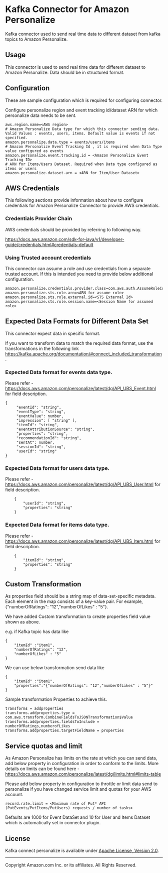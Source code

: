 # Kafka Connector for Amazon Personalize

Kafka connector used to send real time data to different dataset from kafka topics to Amazon Personalize.

## Usage

This connector is used to send real time data for different dataset to Amazon Personalize. Data should be in structured format.

## Configuration

These are sample configuration which is required for configuring connector.

Configure personalize region and event tracking id/dataset ARN for which personalize data needs to be sent.

    aws.region.name=<AWS region>
    # Amazon Personalize Data type for which this connector sending data. Valid Values : events, users, items. Default value is events if not specified.
    amazon.personalize.data.type = events/users/items
    # Amazon Personalize Event Tracking Id , it is required when Data Type value configured as events
    amazon.personalize.event.tracking.id = <Amazon Personalize Event Tracking ID>
    # ARN for Items/Users Dataset. Required when Data type configured as items or users
    amazon.personalize.dataset.arn = <ARN for Item/User Dataset>

## AWS Credentials

This following sections provide information about how to configure credentials for Amazon Personalize Connector to provide AWS credentials.

### Credentials Provider Chain

AWS credentials should be provided by referring to following way.

https://docs.aws.amazon.com/sdk-for-java/v1/developer-guide/credentials.html#credentials-default

### Using Trusted account credentials

This connector can assume a role and use credentials from a separate trusted account. If this is intended you need to provide below additional configuration.

    amazon.personalize.credentials.provider.class=com.aws.auth.AssumeRoleCredentialsProvider
    amazon.personalize.sts.role.arn=<ARN for assume role>
    amazon.personalize.sts.role.external.id=<STS External Id>
    amazon.personalize.sts.role.session.name=<Session Name for assumed role>

## Expected Data Formats for Different Data Set

This connector expect data in specific format.

If you want to transform data to match the required data format, use the transformations in the following link https://kafka.apache.org/documentation/#connect_included_transformation.

### Expected Data format for events data type.

Please refer - https://docs.aws.amazon.com/personalize/latest/dg/API_UBS_Event.html for field description.

    { 
         "eventId": "string",
         "eventType": "string",
         "eventValue": number,
         "impression": [ "string" ],
         "itemId": "string",
         "eventAttributionSource": "string",
     	 "properties": "string",
         "recommendationId": "string",
         "sentAt": number,
         "sessionId": "string",
         "userId": "string"
    }

### Expected Data format for users data type.

Please refer - https://docs.aws.amazon.com/personalize/latest/dg/API_UBS_User.html for field description.

        {
            "userId": "string",
            "properties": "string"
        }

### Expected Data format for items data type.

Please refer - https://docs.aws.amazon.com/personalize/latest/dg/API_UBS_Item.html for field description.

        {
            "itemId": "string",
            "properties": "string"
        }

## Custom Transformation

As properties field should be a string map of data-set-specific metadata. 
Each element in the map consists of a key-value pair. 
For example, {"numberOfRatings": "12","numberOfLikes" : "5"}. 

We have added Custom transformation to create properties field value shown as above.

e.g. if Kafka topic has data like

    {
        "itemId" :"item1",
        "numberOfRatings": "12",
        "numberOfLikes" : "5"
    }

We can use below transformation send data like

    {
        "itemId" :"item1",
        "properties":"{"numberOfRatings": "12","numberOfLikes" : "5"}"    
    }

Sample transformation Properties to achieve this.

    transforms = addproperties
    transforms.addproperties.type = com.aws.transform.CombineFieldsToJSONTransformation$Value
    transforms.addproperties.fieldsToInclude = numberOfRatings,numberofLikes
    transforms.addproperties.targetFieldName = properties

## Service quotas and limit

As Amazon Personalize has limits on the rate at which you can send data, add below property in configuration in order to conform to the limits. More details on limits can be found here - https://docs.aws.amazon.com/personalize/latest/dg/limits.html#limits-table

Please add below property in configuration to throttle or limit data send to personalize if you have changed service limit and quotas for your AWS account.

    record.rate.limit = <Maximum rate of Put* API (PutEvents/PutItems/PutUsers) requests / number of tasks>

Defaults are 1000 for Event DataSet and 10 for User and Items Dataset which is automatically set in connector plugin.

## License

Kafka connect personalize is available under [Apache License, Version 2.0](https://aws.amazon.com/apache2.0).


----

Copyright Amazon.com Inc. or its affiliates. All Rights Reserved.
